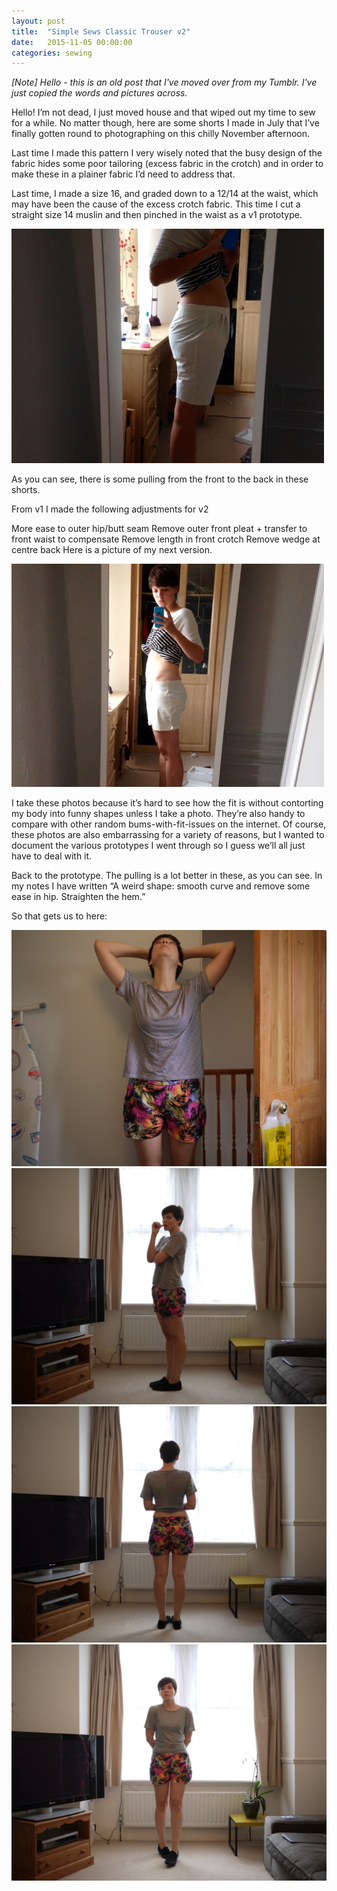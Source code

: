 ```yaml
---
layout: post
title:  "Simple Sews Classic Trouser v2"
date:   2015-11-05 00:00:00
categories: sewing
---
```


_[Note] Hello - this is an old post that I've moved over from my Tumblr. I've just copied the words and pictures across._

Hello! I’m not dead, I just moved house and that wiped out my time to sew for a while. No matter though, here are some shorts I made in July that I’ve finally gotten round to photographing on this chilly November afternoon.

Last time I made this pattern I very wisely noted that the busy design of the fabric hides some poor tailoring (excess fabric in the crotch) and in order to make these in a plainer fabric I’d need to address that.

Last time, I made a size 16, and graded down to a 12/14 at the waist, which may have been the cause of the excess crotch fabric. This time I cut a straight size 14 muslin and then pinched in the waist as a v1 prototype.

![Simple sews v2 1](/assets/img/sewing/simple-sews-v2.1.jpg)

As you can see, there is some pulling from the front to the back in these shorts.

From v1 I made the following adjustments for v2

More ease to outer hip/butt seam
Remove outer front pleat + transfer to front waist to compensate
Remove length in front crotch
Remove wedge at centre back
Here is a picture of my next version.

![Simple sews v2 1](/assets/img/sewing/simple-sews-v2.2.jpg)

I take these photos because it’s hard to see how the fit is without contorting my body into funny shapes unless I take a photo. They’re also handy to compare with other random bums-with-fit-issues on the internet. Of course, these photos are also embarrassing for a variety of reasons, but I wanted to document the various prototypes I went through so I guess we’ll all just have to deal with it.

Back to the prototype. The pulling is a lot better in these, as you can see. In my notes I have written “A weird shape: smooth curve and remove some ease in hip. Straighten the hem.”

So that gets us to here:

![Simple sews v2 1](/assets/img/sewing/simple-sews-v2.3.jpg)
![Simple sews v2 1](/assets/img/sewing/simple-sews-v2.4.jpg)
![Simple sews v2 1](/assets/img/sewing/simple-sews-v2.5.jpg)
![Simple sews v2 1](/assets/img/sewing/simple-sews-v2.6.jpg)
